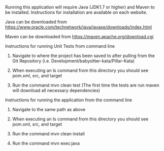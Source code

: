 Running this application will require Java (JDK1.7 or higher) and Maven to be installed.  Instructions for installation are available on each website.  

Java can be downloaded from https://www.oracle.com/technetwork/java/javase/downloads/index.html

Maven can be downloaded from https://maven.apache.org/download.cgi

Instructions for running Unit Tests from command line 
1. Navigate to where the project has been saved to after pulling from the Git Repository (i.e. Development/babysitter-kata/Pillar-Kata)

2. When executing an ls command from this directory you should see pom.xml, src, and target

3. Run the command mvn clean test (The first time the tests are run maven will download all necessary dependencies)


Instructions for running the application from the command line
1. Navigate to the same path as above

2. When executing an ls command from this directory you should see pom.xml, src, and target

3. Run the command mvn clean install

4. Run the command mvn exec:java


